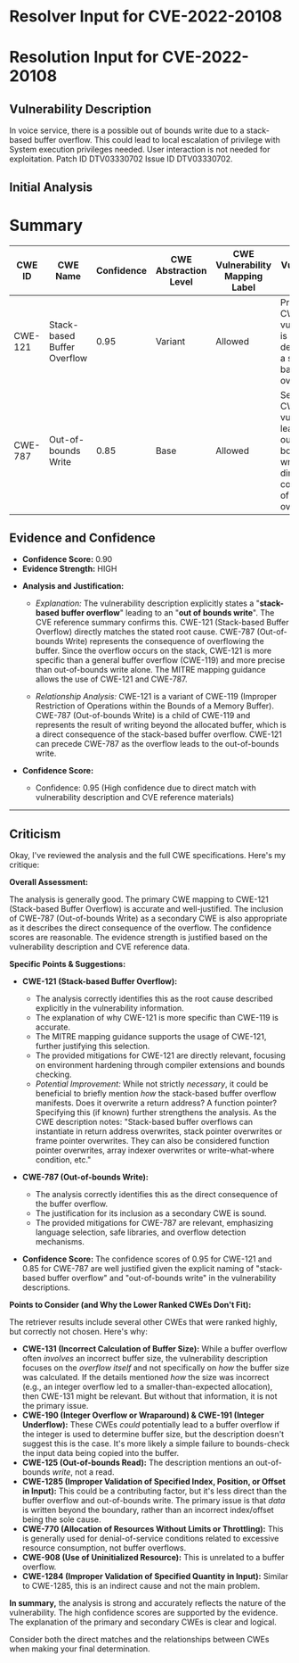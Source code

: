 # Resolver Input for CVE-2022-20108

# Resolution Input for CVE-2022-20108

## Vulnerability Description
In voice service, there is a possible out of bounds write due to a stack-based buffer overflow. This could lead to local escalation of privilege with System execution privileges needed. User interaction is not needed for exploitation. Patch ID DTV03330702 Issue ID DTV03330702.

## Initial Analysis
# Summary
| CWE ID | CWE Name | Confidence | CWE Abstraction Level | CWE Vulnerability Mapping Label | CWE-Vulnerability Mapping Notes |
|---|---|---|---|---|---|
| CWE-121 | Stack-based Buffer Overflow | 0.95 | Variant | Allowed | Primary CWE: The vulnerability is explicitly described as a stack-based buffer overflow. |
| CWE-787 | Out-of-bounds Write | 0.85 | Base | Allowed | Secondary CWE: The vulnerability leads to an out-of-bounds write, a direct consequence of the buffer overflow. |

## Evidence and Confidence

*   **Confidence Score:** 0.90
*   **Evidence Strength:** HIGH

- **Analysis and Justification:**  
  - *Explanation:* The vulnerability description explicitly states a "**stack-based buffer overflow**" leading to an "**out of bounds write**". The CVE reference summary confirms this. CWE-121 (Stack-based Buffer Overflow) directly matches the stated root cause. CWE-787 (Out-of-bounds Write) represents the consequence of overflowing the buffer. Since the overflow occurs on the stack, CWE-121 is more specific than a general buffer overflow (CWE-119) and more precise than out-of-bounds write alone. The MITRE mapping guidance allows the use of CWE-121 and CWE-787.
  
  - *Relationship Analysis:* CWE-121 is a variant of CWE-119 (Improper Restriction of Operations within the Bounds of a Memory Buffer). CWE-787 (Out-of-bounds Write) is a child of CWE-119 and represents the result of writing beyond the allocated buffer, which is a direct consequence of the stack-based buffer overflow. CWE-121 can precede CWE-787 as the overflow leads to the out-of-bounds write.

- **Confidence Score:**  
  - Confidence: 0.95 (High confidence due to direct match with vulnerability description and CVE reference materials)

---

## Criticism
Okay, I've reviewed the analysis and the full CWE specifications. Here's my critique:

**Overall Assessment:**

The analysis is generally good. The primary CWE mapping to CWE-121 (Stack-based Buffer Overflow) is accurate and well-justified. The inclusion of CWE-787 (Out-of-bounds Write) as a secondary CWE is also appropriate as it describes the direct consequence of the overflow. The confidence scores are reasonable. The evidence strength is justified based on the vulnerability description and CVE reference data.

**Specific Points & Suggestions:**

*   **CWE-121 (Stack-based Buffer Overflow):**

    *   The analysis correctly identifies this as the root cause described explicitly in the vulnerability information.
    *   The explanation of why CWE-121 is more specific than CWE-119 is accurate.
    *   The MITRE mapping guidance supports the usage of CWE-121, further justifying this selection.
    *   The provided mitigations for CWE-121 are directly relevant, focusing on environment hardening through compiler extensions and bounds checking.
    *   *Potential Improvement:* While not strictly *necessary*, it could be beneficial to briefly mention *how* the stack-based buffer overflow manifests. Does it overwrite a return address? A function pointer? Specifying this (if known) further strengthens the analysis. As the CWE description notes: "Stack-based buffer overflows can instantiate in return address overwrites, stack pointer overwrites or frame pointer overwrites. They can also be considered function pointer overwrites, array indexer overwrites or write-what-where condition, etc."
*   **CWE-787 (Out-of-bounds Write):**

    *   The analysis correctly identifies this as the direct consequence of the buffer overflow.
    *   The justification for its inclusion as a secondary CWE is sound.
    *   The provided mitigations for CWE-787 are relevant, emphasizing language selection, safe libraries, and overflow detection mechanisms.
*   **Confidence Score:** The confidence scores of 0.95 for CWE-121 and 0.85 for CWE-787 are well justified given the explicit naming of "stack-based buffer overflow" and "out-of-bounds write" in the vulnerability descriptions.

**Points to Consider (and Why the Lower Ranked CWEs Don't Fit):**

The retriever results include several other CWEs that were ranked highly, but correctly not chosen. Here's why:

*   **CWE-131 (Incorrect Calculation of Buffer Size):**  While a buffer overflow often *involves* an incorrect buffer size, the vulnerability description focuses on the *overflow itself* and not specifically on *how* the buffer size was calculated.  If the details mentioned *how* the size was incorrect (e.g., an integer overflow led to a smaller-than-expected allocation), then CWE-131 might be relevant. But without that information, it is not the primary issue.
*   **CWE-190 (Integer Overflow or Wraparound) & CWE-191 (Integer Underflow):** These CWEs *could* potentially lead to a buffer overflow if the integer is used to determine buffer size, but the description doesn't suggest this is the case.  It's more likely a simple failure to bounds-check the input data being copied into the buffer.
*   **CWE-125 (Out-of-bounds Read):** The description mentions an out-of-bounds *write*, not a read.
*   **CWE-1285 (Improper Validation of Specified Index, Position, or Offset in Input):** This could be a contributing factor, but it's less direct than the buffer overflow and out-of-bounds write. The primary issue is that *data* is written beyond the boundary, rather than an incorrect index/offset being the sole cause.
*   **CWE-770 (Allocation of Resources Without Limits or Throttling):** This is generally used for denial-of-service conditions related to excessive resource consumption, not buffer overflows.
*   **CWE-908 (Use of Uninitialized Resource):** This is unrelated to a buffer overflow.
*    **CWE-1284 (Improper Validation of Specified Quantity in Input):** Similar to CWE-1285, this is an indirect cause and not the main problem.

**In summary,** the analysis is strong and accurately reflects the nature of the vulnerability. The high confidence scores are supported by the evidence. The explanation of the primary and secondary CWEs is clear and logical.

Consider both the direct matches and the relationships between CWEs
when making your final determination.
        